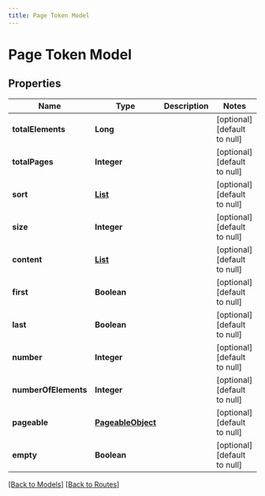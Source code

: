 ```yaml
---
title: Page Token Model
---
```


# Page Token Model
## Properties

| Name | Type | Description | Notes |
|------------ | ------------- | ------------- | -------------|
| **totalElements** | **Long** |  | [optional] [default to null] |
| **totalPages** | **Integer** |  | [optional] [default to null] |
| **sort** | [**List**](SortObject) |  | [optional] [default to null] |
| **size** | **Integer** |  | [optional] [default to null] |
| **content** | [**List**](Token) |  | [optional] [default to null] |
| **first** | **Boolean** |  | [optional] [default to null] |
| **last** | **Boolean** |  | [optional] [default to null] |
| **number** | **Integer** |  | [optional] [default to null] |
| **numberOfElements** | **Integer** |  | [optional] [default to null] |
| **pageable** | [**PageableObject**](PageableObject) |  | [optional] [default to null] |
| **empty** | **Boolean** |  | [optional] [default to null] |

[[Back to Models]](../overview#models) [[Back to Routes]](../overview#routes)

